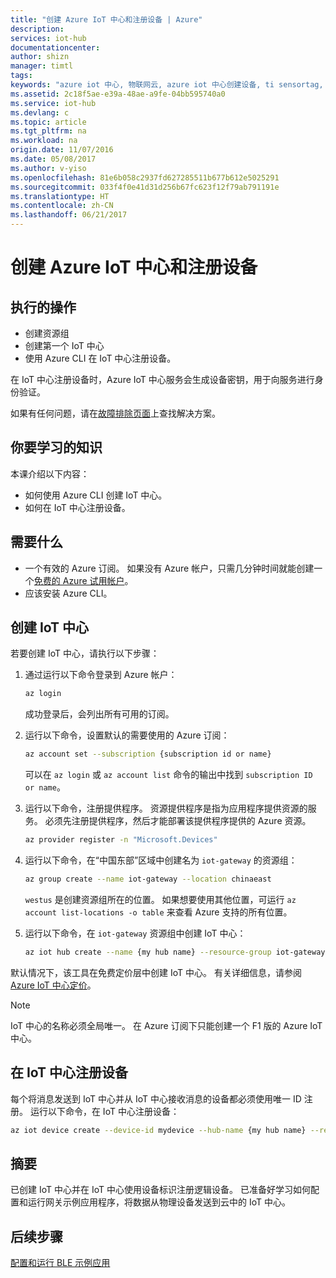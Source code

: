 ```yaml
---
title: "创建 Azure IoT 中心和注册设备 | Azure"
description: 
services: iot-hub
documentationcenter: 
author: shizn
manager: timtl
tags: 
keywords: "azure iot 中心, 物联网云, azure iot 中心创建设备, ti sensortag, ti ble"
ms.assetid: 2c18f5ae-e39a-48ae-a9fe-04bb595740a0
ms.service: iot-hub
ms.devlang: c
ms.topic: article
ms.tgt_pltfrm: na
ms.workload: na
origin.date: 11/07/2016
ms.date: 05/08/2017
ms.author: v-yiso
ms.openlocfilehash: 81e6b058c2937fd627285511b677b612e5025291
ms.sourcegitcommit: 033f4f0e41d31d256b67fc623f12f79ab791191e
ms.translationtype: HT
ms.contentlocale: zh-CN
ms.lasthandoff: 06/21/2017
---
```

# <a name="create-your-azure-iot-hub-and-register-your-device"></a>创建 Azure IoT 中心和注册设备

## <a name="what-you-will-do"></a>执行的操作

- 创建资源组
- 创建第一个 IoT 中心
- 使用 Azure CLI 在 IoT 中心注册设备。 

在 IoT 中心注册设备时，Azure IoT 中心服务会生成设备密钥，用于向服务进行身份验证。 

如果有任何问题，请在[故障排除页面](./iot-hub-gateway-kit-c-troubleshooting.md)上查找解决方案。

## <a name="what-you-will-learn"></a>你要学习的知识

本课介绍以下内容：

- 如何使用 Azure CLI 创建 IoT 中心。
- 如何在 IoT 中心注册设备。

## <a name="what-you-need"></a>需要什么

- 一个有效的 Azure 订阅。 如果没有 Azure 帐户，只需几分钟时间就能创建一个[免费的 Azure 试用帐户](https://www.azure.cn/pricing/1rmb-trial/)。
- 应该安装 Azure CLI。

## <a name="create-an-iot-hub"></a>创建 IoT 中心

若要创建 IoT 中心，请执行以下步骤：

1. 通过运行以下命令登录到 Azure 帐户：

   ```bash
   az login
   ```

   成功登录后，会列出所有可用的订阅。

2. 运行以下命令，设置默认的需要使用的 Azure 订阅：

   ```bash
   az account set --subscription {subscription id or name}
   ```

   可以在 `az login` 或 `az account list` 命令的输出中找到 `subscription ID or name`。

3. 运行以下命令，注册提供程序。 资源提供程序是指为应用程序提供资源的服务。 必须先注册提供程序，然后才能部署该提供程序提供的 Azure 资源。

   ```bash
   az provider register -n "Microsoft.Devices"
   ```

4. 运行以下命令，在“中国东部”区域中创建名为 `iot-gateway` 的资源组：

   ```bash
   az group create --name iot-gateway --location chinaeast
   ```

   `westus` 是创建资源组所在的位置。 如果想要使用其他位置，可运行 `az account list-locations -o table` 来查看 Azure 支持的所有位置。

5. 运行以下命令，在 `iot-gateway` 资源组中创建 IoT 中心：

   ```bash
   az iot hub create --name {my hub name} --resource-group iot-gateway
   ```

默认情况下，该工具在免费定价层中创建 IoT 中心。 有关详细信息，请参阅 [Azure IoT 中心定价](https://www.azure.cn/pricing/details/iot-hub/)。

> [!NOTE]
> IoT 中心的名称必须全局唯一。 在 Azure 订阅下只能创建一个 F1 版的 Azure IoT 中心。

## <a name="register-your-device-in-your-iot-hub"></a>在 IoT 中心注册设备

每个将消息发送到 IoT 中心并从 IoT 中心接收消息的设备都必须使用唯一 ID 注册。
运行以下命令，在 IoT 中心注册设备：

```bash
az iot device create --device-id mydevice --hub-name {my hub name} --resource-group iot-gateway
```

## <a name="summary"></a>摘要

已创建 IoT 中心并在 IoT 中心使用设备标识注册逻辑设备。 已准备好学习如何配置和运行网关示例应用程序，将数据从物理设备发送到云中的 IoT 中心。

## <a name="next-steps"></a>后续步骤
[配置和运行 BLE 示例应用](./iot-hub-gateway-kit-c-lesson3-configure-ble-app.md)